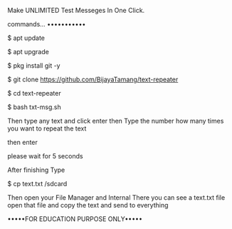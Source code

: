 


Make UNLIMITED Test Messeges In One Click.


commands...
•••••••••••

$ apt update

$ apt upgrade 

$ pkg install git -y

$ git clone https://github.com/BijayaTamang/text-repeater

$ cd text-repeater

$ bash txt-msg.sh

Then type any text   and click enter
then Type the number how many times you want to repeat the text



then enter 


please wait for 5 seconds

After finishing Type 

$ cp text.txt /sdcard

Then open your File Manager and Internal 
There you can see a text.txt  file open that file 
and copy the text and send to everything 



•••••FOR EDUCATION PURPOSE ONLY•••••
